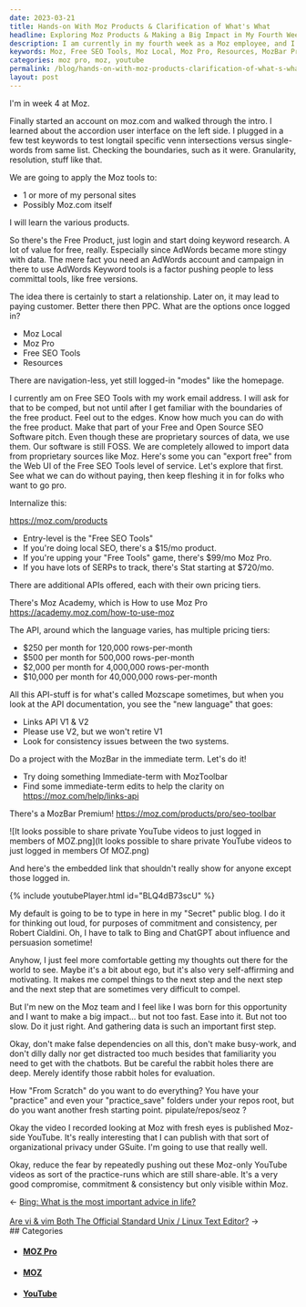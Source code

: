 ```yaml
---
date: 2023-03-21
title: Hands-on With Moz Products & Clarification of What's What
headline: Exploring Moz Products & Making a Big Impact in My Fourth Week at Moz
description: I am currently in my fourth week as a Moz employee, and I am learning about the various products they offer. I am using the Free SEO Tools to test the boundaries of the free product, exploring Moz Local, Moz Pro, Free SEO Tools, and Resources, as well as the MozBar Premium and the Links API V1 & V2. I am documenting my progress and thoughts on my public blog, and publishing videos on YouTube to reduce fear and create consistency.
keywords: Moz, Free SEO Tools, Moz Local, Moz Pro, Resources, MozBar Premium, Links API V1, Links API V2, YouTube, Fear, Consistency, Data, False Dependencies, Busy-Work, Practice, Practice_Save, Fresh Starting Point, Impact
categories: moz pro, moz, youtube
permalink: /blog/hands-on-with-moz-products-clarification-of-what-s-what/
layout: post
---
```



I'm in week 4 at Moz.

Finally started an account on moz.com and walked through the intro. I learned
about the accordion user interface on the left side. I plugged in a few test
keywords to test longtail specific venn intersections versus single-words from
same list. Checking the boundaries, such as it were. Granularity, resolution,
stuff like that.

We are going to apply the Moz tools to:

- 1 or more of my personal sites
- Possibly Moz.com itself

I will learn the various products.

So there's the Free Product, just login and start doing keyword research. A lot
of value for free, really. Especially since AdWords became more stingy with
data. The mere fact you need an AdWords account and campaign in there to use
AdWords Keyword tools is a factor pushing people to less committal tools, like
free versions.

The idea there is certainly to start a relationship. Later on, it may lead to
paying customer. Better there then PPC. What are the options once logged in?

- Moz Local
- Moz Pro
- Free SEO Tools
- Resources

There are navigation-less, yet still logged-in "modes" like the homepage.

I currently am on Free SEO Tools with my work email address. I will ask for
that to be comped, but not until after I get familiar with the boundaries of
the free product. Feel out to the edges. Know how much you can do with the free
product. Make that part of your Free and Open Source SEO Software pitch. Even
though these are proprietary sources of data, we use them. Our software is
still FOSS. We are completely allowed to import data from proprietary sources
like Moz. Here's some you can "export free" from the Web UI of the Free SEO
Tools level of service. Let's explore that first. See what we can do without
paying, then keep fleshing it in for folks who want to go pro.

Internalize this:

https://moz.com/products

- Entry-level is the "Free SEO Tools"
- If you're doing local SEO, there's a $15/mo product.
- If you're upping your "Free Tools" game, there's $99/mo Moz Pro.
- If you have lots of SERPs to track, there's Stat starting at $720/mo.

There are additional APIs offered, each with their own pricing tiers.

There's Moz Academy, which is How to use Moz Pro
https://academy.moz.com/how-to-use-moz

The API, around which the language varies, has multiple pricing tiers:

- $250 per month for 120,000 rows-per-month
- $500 per month for 500,000 rows-per-month
- $2,000 per month for 4,000,000 rows-per-month
- $10,000 per month for 40,000,000 rows-per-month

All this API-stuff is for what's called Mozscape sometimes, but when you look
at the API documentation, you see the "new language" that goes:

- Links API V1 & V2
- Please use V2, but we won't retire V1
- Look for consistency issues between the two systems.

Do a project with the MozBar in the immediate term. Let's do it!

- Try doing something Immediate-term with MozToolbar
- Find some immediate-term edits to help the clarity on https://moz.com/help/links-api

There's a MozBar Premium! https://moz.com/products/pro/seo-toolbar

![It looks possible to share private YouTube videos to just logged in members of MOZ.png](It looks possible to share private YouTube videos to just logged in members Of MOZ.png)

And here's the embedded link that shouldn't really show for anyone except those
logged in.

{% include youtubePlayer.html id="BLQ4dB73scU" %}

My default is going to be to type in here in my "Secret" public blog. I do it
for thinking out loud, for purposes of commitment and consistency, per Robert
Cialdini. Oh, I have to talk to Bing and ChatGPT about influence and persuasion
sometime!

Anyhow, I just feel more comfortable getting my thoughts out there for the
world to see. Maybe it's a bit about ego, but it's also very self-affirming and
motivating. It makes me compel things to the next step and the next step and
the next step that are sometimes very difficult to compel.

But I'm new on the Moz team and I feel like I was born for this opportunity and
I want to make a big impact... but not too fast. Ease into it. But not too
slow. Do it just right. And gathering data is such an important first step.

Okay, don't make false dependencies on all this, don't make busy-work, and
don't dilly dally nor get distracted too much besides that familiarity you need
to get with the chatbots. But be careful the rabbit holes there are deep.
Merely identify those rabbit holes for evaluation.

How "From Scratch" do you want to do everything? You have your "practice" and
even your "practice_save" folders under your repos root, but do you want
another fresh starting point. pipulate/repos/seoz ?

Okay the video I recorded looking at Moz with fresh eyes is published Moz-side
YouTube. It's really interesting that I can publish with that sort of
organizational privacy under GSuite. I'm going to use that really well.

Okay, reduce the fear by repeatedly pushing out these Moz-only YouTube videos
as sort of the practice-runs which are still share-able. It's a very good
compromise, commitment & consistency but only visible within Moz.


<div class="post-nav"><div class="post-nav-prev"><span class="arrow">&larr;&nbsp;</span><a href="/blog/bing-what-is-the-most-important-advice-in-life/">Bing: What is the most important advice in life?</a></div> &nbsp; <div class="post-nav-next"><a href="/blog/are-vi-vim-both-the-official-standard-unix-linux-text-editor/">Are vi & vim Both The Official Standard Unix / Linux Text Editor?</a><span class="arrow">&nbsp;&rarr;</span></div></div>
## Categories

<ul>
<li><h4><a href='/moz-pro/'>MOZ Pro</a></h4></li>
<li><h4><a href='/moz/'>MOZ</a></h4></li>
<li><h4><a href='/youtube/'>YouTube</a></h4></li></ul>